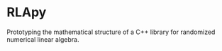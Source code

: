 # RLApy
Prototyping the mathematical structure of a C++ library for randomized numerical linear algebra.
